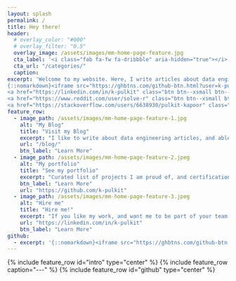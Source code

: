```yaml
---
layout: splash
permalink: /
title: Hey there!
header:
  # overlay_color: "#000"
  # overlay_filter: "0.5"
  overlay_image: /assets/images/mm-home-page-feature.jpg
  cta_label: '<i class="fab fa-fw fa-dribbble" aria-hidden="true"></i> Read my blog.'
  cta_url: "/categories/"
  caption:
excerpt: 'Welcome to my website. Here, I write articles about data engineering and cloud. Having tried different cloud platforms, I am a big fan and practitioner of AWS. <br /><br /> 
{::nomarkdown}<iframe src="https://ghbtns.com/github-btn.html?user=k-pulkit&type=follow&count=true" frameborder="0" scrolling="0" width="170" height="20" title="GitHub"></iframe>{:/nomarkdown} <br />
<a href="https://linkedin.com/in/k-pulkit" class="btn btn--xsmall btn--linkedin" title="Follow me"><i class="fab fa-fw fa-linkedin" aria-hidden="true"></i><span> linkedin</span></a>
<a href="https://www.reddit.com/user/solve-r" class="btn btn--xsmall btn--reddit" title="Follow me"><i class="fab fa-fw fa-reddit" aria-hidden="true"></i><span> reddit</span></a>
<a href="https://stackoverflow.com/users/6638930/pulkit-kapoor" class="btn btn--xsmall btn--stackoverflow" title="Follow me"><i class="fab fa-fw fa-stack-overflow" aria-hidden="true"></i><span> stackoverflow</span></a>'
feature_row:
  - image_path: /assets/images/mm-home-page-feature-1.jpg
    alt: "My Blog"
    title: "Visit my Blog"
    excerpt: "I like to write about data engineering articles, and able solutions to sticky bugs that come in my day job."
    url: "/blog/"
    btn_label: "Learn More"
  - image_path: /assets/images/mm-home-page-feature-2.jpeg
    alt: "My portfolio"
    title: "See my portfolio"
    excerpt: "Curated list of projects I am proud of, and certifications I have done or the interests I have at the moment."
    btn_label: "Learn More"
    url: "https://github.com/k-pulkit"
  - image_path: /assets/images/mm-home-page-feature-3.jpeg
    alt: "Hire me"
    title: "Hire me!"
    excerpt: "If you like my work, and want me to be part of your team. Do not hesitate, I am open to great opportunities!"
    url: "https://linkedin.com/in/k-pulkit"
    btn_label: "Learn More"
github:
  - excerpt: '{::nomarkdown}<iframe src="https://ghbtns.com/github-btn.html?user=k-pulkit&type=follow&count=true" frameborder="0" scrolling="0" width="170" height="20" title="GitHub"></iframe>{:/nomarkdown}'
---
```


{% include feature_row id="intro" type="center" %}
{% include feature_row caption="---" %}
{% include feature_row id="github" type="center" %}
